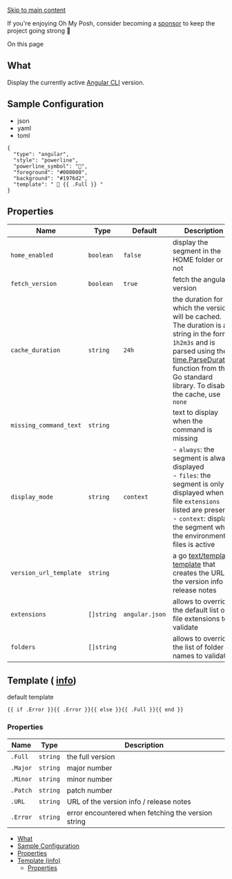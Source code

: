 [Skip to main content](https://ohmyposh.dev/docs/segments/cli/angular#__docusaurus_skipToContent_fallback)

If you're enjoying Oh My Posh, consider becoming a [sponsor](https://github.com/sponsors/JanDeDobbeleer) to keep the project going strong 💪

On this page

## What [​](https://ohmyposh.dev/docs/segments/cli/angular\#what "Direct link to What")

Display the currently active [Angular CLI](https://angular.io/cli) version.

## Sample Configuration [​](https://ohmyposh.dev/docs/segments/cli/angular\#sample-configuration "Direct link to Sample Configuration")

- json
- yaml
- toml

```codeBlockLines_e6Vv
{
  "type": "angular",
  "style": "powerline",
  "powerline_symbol": "",
  "foreground": "#000000",
  "background": "#1976d2",
  "template": "  {{ .Full }} "
}

```

## Properties [​](https://ohmyposh.dev/docs/segments/cli/angular\#properties "Direct link to Properties")

| Name | Type | Default | Description |
| --- | --- | --- | --- |
| `home_enabled` | `boolean` | `false` | display the segment in the HOME folder or not |
| `fetch_version` | `boolean` | `true` | fetch the angular version |
| `cache_duration` | `string` | `24h` | the duration for which the version will be cached. The duration is a string in the format `1h2m3s` and is parsed using the [time.ParseDuration](https://golang.org/pkg/time/#ParseDuration) function from the Go standard library. To disable the cache, use `none` |
| `missing_command_text` | `string` |  | text to display when the command is missing |
| `display_mode` | `string` | `context` | - `always`: the segment is always displayed<br>- `files`: the segment is only displayed when file `extensions` listed are present<br>- `context`: displays the segment when the environment or files is active |
| `version_url_template` | `string` |  | a go [text/template](https://golang.org/pkg/text/template/) [template](https://ohmyposh.dev/docs/configuration/templates) that creates the URL of the version info / release notes |
| `extensions` | `[]string` | `angular.json` | allows to override the default list of file extensions to validate |
| `folders` | `[]string` |  | allows to override the list of folder names to validate |

## Template ( [info](https://ohmyposh.dev/docs/configuration/templates)) [​](https://ohmyposh.dev/docs/segments/cli/angular\#template-info "Direct link to template-info")

default template

```codeBlockLines_e6Vv
{{ if .Error }}{{ .Error }}{{ else }}{{ .Full }}{{ end }}

```

### Properties [​](https://ohmyposh.dev/docs/segments/cli/angular\#properties-1 "Direct link to Properties")

| Name | Type | Description |
| --- | --- | --- |
| `.Full` | `string` | the full version |
| `.Major` | `string` | major number |
| `.Minor` | `string` | minor number |
| `.Patch` | `string` | patch number |
| `.URL` | `string` | URL of the version info / release notes |
| `.Error` | `string` | error encountered when fetching the version string |

- [What](https://ohmyposh.dev/docs/segments/cli/angular#what)
- [Sample Configuration](https://ohmyposh.dev/docs/segments/cli/angular#sample-configuration)
- [Properties](https://ohmyposh.dev/docs/segments/cli/angular#properties)
- [Template (info)](https://ohmyposh.dev/docs/segments/cli/angular#template-info)
  - [Properties](https://ohmyposh.dev/docs/segments/cli/angular#properties-1)